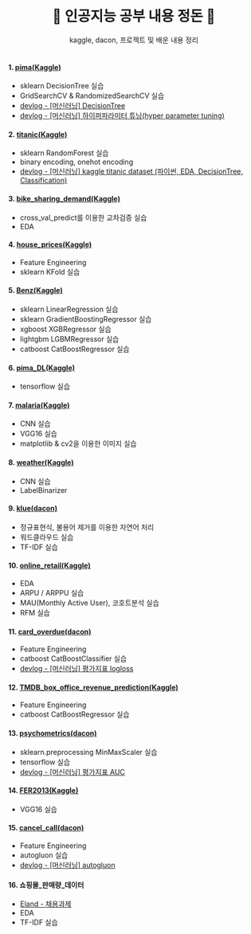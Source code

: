 <div align=center>
  <h1> 🤖 인공지능 공부 내용 정돈 🤖 </h1>
  kaggle, dacon, 프로젝트 및 배운 내용 정리
</div>

<br>

#### 1. [pima(Kaggle)](https://www.kaggle.com/datasets/uciml/pima-indians-diabetes-database)
- sklearn DecisionTree 실습
- GridSearchCV & RandomizedSearchCV 실습
- [devlog - [머신러닝] DecisionTree](https://blog.naver.com/zoxxny/222935453631)
- [devlog - [머신러닝] 하이퍼파라미터 튜닝(hyper parameter tuning)](https://blog.naver.com/zoxxny/222918739798)


#### 2. [titanic(Kaggle)](https://www.kaggle.com/competitions/titanic)
- sklearn RandomForest 실습
- binary encoding, onehot encoding
- [devlog - [머신러닝] kaggle titanic dataset (파이썬, EDA, DecisionTree, Classification)](https://blog.naver.com/zoxxny/222931329879)


#### 3. [bike_sharing_demand(Kaggle)](https://www.kaggle.com/competitions/titanic)
- cross_val_predict를 이용한 교차검증 실습
- EDA


#### 4. [house_prices(Kaggle)](https://www.kaggle.com/c/house-prices-advanced-regression-techniques)
- Feature Engineering
- sklearn KFold 실습


#### 5. [Benz(Kaggle)](https://www.kaggle.com/competitions/mercedes-benz-greener-manufacturing)
- sklearn LinearRegression 실습
- sklearn GradientBoostingRegressor 실습
- xgboost XGBRegressor 실습
- lightgbm LGBMRegressor 실습
- catboost CatBoostRegressor 실습


#### 6. [pima_DL(Kaggle)](https://www.kaggle.com/datasets/uciml/pima-indians-diabetes-database)
- tensorflow 실습


#### 7. [malaria(Kaggle)](https://www.kaggle.com/datasets/iarunava/cell-images-for-detecting-malaria)
- CNN 실습
- VGG16 실습
- matplotlib & cv2을 이용한 이미지 실습

#### 8. [weather(Kaggle)](https://www.kaggle.com/datasets/vijaygiitk/multiclass-weather-dataset)
- CNN 실습
- LabelBinarizer 

#### 9. [klue(dacon)](https://dacon.io/competitions/official/235747)
- 정규표현식, 불용어 제거를 이용한 자연어 처리
- 워드클라우드 실습
- TF-IDF 실습

#### 10. [online_retail(Kaggle)](https://www.kaggle.com/datasets/carrie1/ecommerce-data)
- EDA
- ARPU / ARPPU 실습
- MAU(Monthly Active User), 코호트분석 실습
- RFM 실습

#### 11. [card_overdue(dacon)](https://dacon.io/competitions/official/235713)
- Feature Engineering
- catboost CatBoostClassifier 실습
- [devlog - [머신러닝] 평가지표 logloss](https://blog.naver.com/zoxxny/222925225901)

#### 12. [TMDB_box_office_revenue_prediction(Kaggle)](https://www.kaggle.com/competitions/tmdb-box-office-prediction)
- Feature Engineering
- catboost CatBoostRegressor 실습

#### 13. [psychometrics(dacon)](https://dacon.io/competitions/official/235647/overview/description)
- sklearn.preprocessing MinMaxScaler 실습
- tensorflow 실습
- [devlog - [머신러닝] 평가지표 AUC](https://blog.naver.com/zoxxny/223070328558)

#### 14. [FER2013(Kaggle)](https://www.kaggle.com/datasets/msambare/fer2013)
- VGG16 실습

#### 15. [cancel_call(dacon)](https://www.dacon.io/competitions/official/236075/overview/description)
- Feature Engineering
- autogluon 실습
- [devlog - [머신러닝] autogluon](https://blog.naver.com/zoxxny/223073722614)

#### 16. 쇼핑몰_판매량_데이터
- [Eland - 채용과제](https://blog.naver.com/zoxxny/223167728716)
- EDA
- TF-IDF 실습
